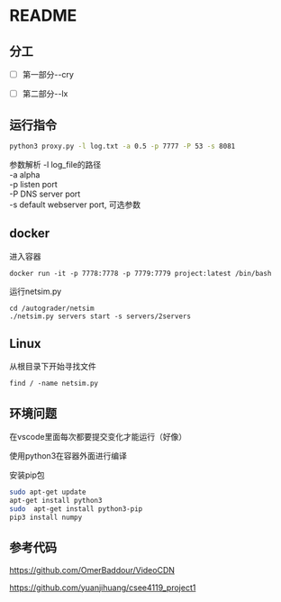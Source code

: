 
# README

## 分工
- [ ] 第一部分--cry
- [ ] 第二部分--lx


## 运行指令

```sh
python3 proxy.py -l log.txt -a 0.5 -p 7777 -P 53 -s 8081
```
参数解析
-l log_file的路径  
-a alpha  
-p listen port  
-P DNS server port  
-s default webserver port, 可选参数  

## docker

进入容器

```
docker run -it -p 7778:7778 -p 7779:7779 project:latest /bin/bash
```



运行netsim.py

```
cd /autograder/netsim
./netsim.py servers start -s servers/2servers
```

## Linux

从根目录下开始寻找文件

```
find / -name netsim.py
```

## 环境问题

在vscode里面每次都要提交变化才能运行（好像）

使用python3在容器外面进行编译  
  


安装pip包
```sh
sudo apt-get update
apt-get install python3
sudo  apt-get install python3-pip
pip3 install numpy
```


## 参考代码

https://github.com/OmerBaddour/VideoCDN

https://github.com/yuanjihuang/csee4119_project1
